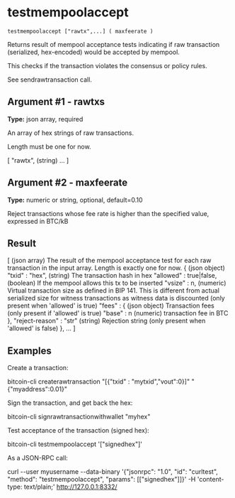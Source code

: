 # testmempoolaccept

`testmempoolaccept ["rawtx",...] ( maxfeerate )`

Returns result of mempool acceptance tests indicating if raw transaction (serialized, hex-encoded) would be accepted by mempool.

This checks if the transaction violates the consensus or policy rules.

See sendrawtransaction call.

## Argument #1 - rawtxs

**Type:** json array, required

An array of hex strings of raw transactions.

Length must be one for now.

[
  "rawtx",    (string)
  ...
]

## Argument #2 - maxfeerate

**Type:** numeric or string, optional, default=0.10

Reject transactions whose fee rate is higher than the specified value, expressed in BTC/kB

## Result

[                               (json array) The result of the mempool acceptance test for each raw transaction in the input array.
                                Length is exactly one for now.
  {                             (json object)
    "txid" : "hex",             (string) The transaction hash in hex
    "allowed" : true|false,     (boolean) If the mempool allows this tx to be inserted
    "vsize" : n,                (numeric) Virtual transaction size as defined in BIP 141. This is different from actual serialized size for witness transactions as witness data is discounted (only present when 'allowed' is true)
    "fees" : {                  (json object) Transaction fees (only present if 'allowed' is true)
      "base" : n                (numeric) transaction fee in BTC
    },
    "reject-reason" : "str"     (string) Rejection string (only present when 'allowed' is false)
  },
  ...
]

## Examples

Create a transaction:

bitcoin-cli createrawtransaction "[{\"txid\" : \"mytxid\",\"vout\":0}]" "{\"myaddress\":0.01}"

Sign the transaction, and get back the hex:

bitcoin-cli signrawtransactionwithwallet "myhex"

Test acceptance of the transaction (signed hex):

bitcoin-cli testmempoolaccept '["signedhex"]'

As a JSON-RPC call:

curl --user myusername --data-binary '{"jsonrpc": "1.0", "id": "curltest", "method": "testmempoolaccept", "params": [["signedhex"]]}' -H 'content-type: text/plain;' http://127.0.0.1:8332/